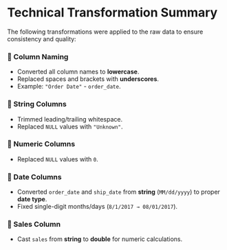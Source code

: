 # Technical Transformation Summary

The following transformations were applied to the raw data to ensure consistency and quality:

### 🔹 Column Naming
- Converted all column names to **lowercase**.  
- Replaced spaces and brackets with **underscores**.  
- Example: `"Order Date"` - `order_date`.  

### 🔹 String Columns
- Trimmed leading/trailing whitespace.  
- Replaced `NULL` values with `"Unknown"`.  

### 🔹 Numeric Columns
- Replaced `NULL` values with `0`.  

### 🔹 Date Columns
- Converted `order_date` and `ship_date` from **string** (`MM/dd/yyyy`) to proper **date type**.  
- Fixed single-digit months/days (`8/1/2017 → 08/01/2017`).  

### 🔹 Sales Column
- Cast `sales` from **string** to **double** for numeric calculations.  
